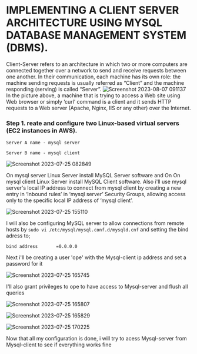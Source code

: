 # IMPLEMENTING A CLIENT SERVER ARCHITECTURE USING MYSQL DATABASE MANAGEMENT SYSTEM (DBMS).
Client-Server refers to an architecture in which two or more computers are connected together over a network to send and receive requests between one another. In their communication, each machine has its own role: the machine sending requests is usually referred as “Client” and the machine responding (serving) is called “Server”.
![Screenshot 2023-08-07 091137](https://github.com/opeyemiogungbe/Pbl_project5/assets/136735745/db1cc7e5-de4d-425b-bcb8-95bc783f5175)
In the picture above, a machine that is trying to access a Web site using Web browser or simply ‘curl’ command is a client and it sends HTTP requests to a Web server (Apache, Nginx, IIS or any other) over the Internet.

### Step 1. reate and configure two Linux-based virtual servers (EC2 instances in AWS).

`Server A name - mysql server`

`Server B name - mysql client`

![Screenshot 2023-07-25 082849](https://github.com/opeyemiogungbe/Pbl_project5/assets/136735745/9d4fb5d6-14c5-4ee7-9bf0-3a30f774e54b)

On mysql server Linux Server install MySQL Server software and On On mysql client Linux Server install MySQL Client software. Also i'll use mysql server's local IP address to connect from mysql client by creating a new entry in ‘Inbound rules’ in ‘mysql server’ Security Groups, allowing access only to the specific local IP address of ‘mysql client’.

![Screenshot 2023-07-25 155110](https://github.com/opeyemiogungbe/Pbl_project5/assets/136735745/7fd4d085-ffa0-41de-a72d-f23f9b68637c)

I will also be configuring MySQL server to allow connections from remote hosts by `sudo vi /etc/mysql/mysql.conf.d/mysqld.cnf` and setting the bind adress to;
```
bind address       =0.0.0.0
```

Next i'll be creating a user 'ope' with the Mysql-client ip address and set a password for it

![Screenshot 2023-07-25 165745](https://github.com/opeyemiogungbe/Pbl_project5/assets/136735745/a4666dec-c844-4902-828c-b19a99005b15)

I'll also grant privileges  to ope to have access to Mysql-server and flush all queries

![Screenshot 2023-07-25 165807](https://github.com/opeyemiogungbe/Pbl_project5/assets/136735745/185c41ea-7e8b-452a-aa1e-56e878426e52)

![Screenshot 2023-07-25 165829](https://github.com/opeyemiogungbe/Pbl_project5/assets/136735745/3d03083a-af3f-4367-9bea-90c1e629c098)

![Screenshot 2023-07-25 170225](https://github.com/opeyemiogungbe/Pbl_project5/assets/136735745/dd13d42c-2bc6-4f6e-847a-52972ab0d34b)

Now that all my configuration is done, i will try to acess Mysql-server from Mysql-client to see if everything works fine






